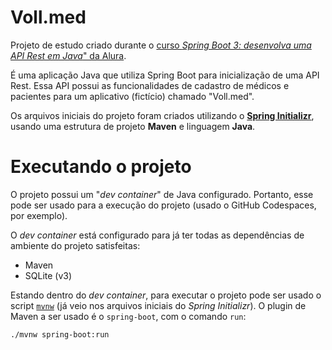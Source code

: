 # Voll.med

Projeto de estudo criado durante o [curso _Spring Boot 3: desenvolva uma API Rest em Java_" da Alura](https://www.alura.com.br/curso-online-spring-boot-3-desenvolva-api-rest-java).

É uma aplicação Java que utiliza Spring Boot para inicialização de uma API Rest. Essa API possui as funcionalidades de cadastro de médicos e pacientes para um aplicativo (fictício) chamado "Voll.med".

Os arquivos iniciais do projeto foram criados utilizando o [**Spring Initializr**](https://start.spring.io/), usando uma estrutura de projeto **Maven** e linguagem **Java**.


# Executando o projeto

O projeto possui um "_dev container_" de Java configurado. Portanto, esse pode ser usado para a execução do projeto (usado o GitHub Codespaces, por exemplo).

O _dev container_ está configurado para já ter todas as dependências de ambiente do projeto satisfeitas:
- Maven
- SQLite (v3)

Estando dentro do _dev container_, para executar o projeto pode ser usado o script [`mvnw`](mvnw) (já veio nos arquivos iniciais do _Spring Initializr_). O plugin de Maven a ser usado é o `spring-boot`, com o comando `run`:

```bash
./mvnw spring-boot:run
```
